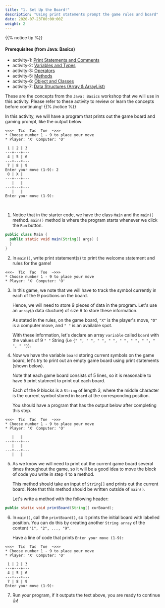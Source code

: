 ```yaml
---
title: "1. Set Up the Board!"
description: "Using print statements prompt the game rules and board"
date: 2020-07-23T00:00:00Z
weight: 2
---
```


{{% notice tip %}}
#### Prerequisites (from Java: Basics) 
- activity-1: <a href="../../java-basics/activity-1" target="_blank">Print Statements and Comments</a>
- activity-2: <a href="../../java-basics/activity-2" target="_blank">Variables and Types</a>
- activity-3: <a href="../../java-basics/activity-3" target="_blank">Operators</a>
- activity-5: <a href="../../java-basics/activity-5" target="_blank">Methods</a>
- activity-6: <a href="../../java-basics/activity-6" target="_blank">Object and Classes</a>
- activity-7: <a href="../../java-basics/activity-7" target="_blank">Data Structures (Array & ArrayList)</a>

These are the concepts from the `Java: Basics` workshop that we will use in this activity. Please refer to these activity to review or learn the concepts before continuing!
{{% /notice %}}

In this activity, we will have a program that prints out the game board and gaming prompt, like the output below:
```
<<<~  Tic  Tac  Toe  ~>>>
* Choose number 1 - 9 to place your move
* Player: 'X' Computer: 'O'

 1 | 2 | 3 
---+---+---
 4 | 5 | 6 
---+---+---
 7 | 8 | 9 
Enter your move (1-9): 2
 O | X |   
---+---+---
   |   |   
---+---+---
   |   |   
Enter your move (1-9): 
```
</br>

1. Notice that in the starter code, we have the class `Main` and the `main()` method. `main()` method is where the program starts whenever we click the `Run` button. 
```java
public class Main {
  public static void main(String[] args) {
  }
}
```

2. In `main()`, write print statement(s) to print the welcome statement and rules for the game!
```
<<<~  Tic  Tac  Toe  ~>>>
* Choose number 1 - 9 to place your move
* Player: 'X' Computer: 'O'
```

3. In this game, we note that we will have to track the symbol currently in each of the 9 positions on the board. 

   Hence, we will need to store 9 pieces of data in the program. Let's use an `array`(a data stucture) of size 9 to store these information. 

   As stated in the rules, on the game board, `"X"` is the player's move, `"O"` is a computer move, and `" "` is an available spot.

   With these information, let's declare an array `variable` called `board` with the values of 9 `" "` String (i.e `{" ", " ", " ", " ", " ", " ", " ", " ", " "}`).

4. Now we have the variable `board` storing current symbols on the game board, let's try to print out an empty game board using print statements (shown below). 

   Note that each game board consists of 5 lines, so it is reasonable to have 5 print statment to print out each board. 
   
   Each of the 9 blocks is a `String` of length 3, where the middle character is the current symbol stored in `board` at the corresponding position.

   You should have a program that has the output below after completing this step.
```
<<<~  Tic  Tac  Toe  ~>>>
* Choose number 1 - 9 to place your move
* Player: 'X' Computer: 'O'

   |   |  
---+---+---
   |   |  
---+---+---
   |   | 
```

5. As we know we will need to print out the current game board several times throughout the game, so it will be a good idea to move the block of code you write in step 4 to a method. 

   This method should take an input of `String[]` and prints out the current board. Note that this method should be written outside of `main()`.
   
   Let's write a method with the following header:
```java
public static void printBoard(String[] curBoard);
```

6. In `main()`, call the `printBoard()`, so it prints the initial board with labelled position. You can do this by creating another `String array` of the content `"1", "2", ..., "9"`.

   Have a line of code that prints `Enter your move (1-9): `
```
<<<~  Tic  Tac  Toe  ~>>>
* Choose number 1 - 9 to place your move
* Player: 'X' Computer: 'O'

 1 | 2 | 3 
---+---+---
 4 | 5 | 6 
---+---+---
 7 | 8 | 9 
Enter your move (1-9): 
```

7. Run your program, if it outputs the text above, you are ready to continue 👍!
